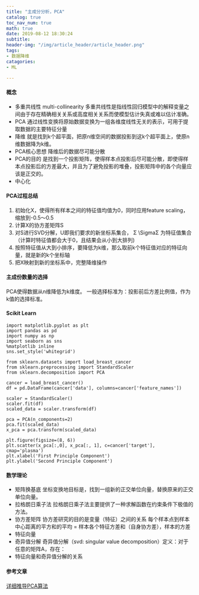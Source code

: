 ```yaml
---
title: "主成分分析，PCA"
catalog: true
toc_nav_num: true
math: true
date: 2019-08-12 18:30:24
subtitle:
header-img: "/img/article_header/article_header.png"
tags:
- 数据降维
catagories:
- ML

---
```


#### 概念

* 多重共线性 multi-collinearity
  多重共线性是指线性回归模型中的解释变量之间由于存在精确相关关系或高度相关关系而使模型估计失真或难以估计准确。
* PCA
  通过线性变换将原始数据变换为一组各维度线性无关的表示，可用于提取数据的主要特征分量
* 降维
  就是找到k个超平面，把原n维空间的数据投影到这k个超平面上，使原n维数据降为k维。
* PCA核心思想
  降维后的数据尽可能分散
* PCA的目的
  是找到一个投影矩阵，使得样本点投影后尽可能分散，即使得样本点投影后的方差最大，并且为了避免投影的堆叠，投影矩阵中的各个向量应该是正交的。
* 中心化

#### PCA过程总结
1. 初始化X，使得所有样本之间的特征值均值为0，同时应用feature scaling，缩放到-0.5～0.5
2. 计算X的协方差矩阵S
3. 对S进行SVD分解，U即我们要求的新坐标系集合， Σ \SigmaΣ 为特征值集合（计算时特征值都会大于0，且结果会从小到大排列)
4. 按照特征值从大到小排序，要降低为k维，那么取前k个特征值对应的特征向量，就是新的k个坐标轴
5. 把X映射到新的坐标系中，完整降维操作
#### 主成份数量的选择
PCA使得数据从n维降低为k维度。
一般选择标准为：投影前后方差比例值，作为k值的选择标准。

#### Scikit Learn
~~~
import matplotlib.pyplot as plt
import pandas as pd
import numpy as np
import seaborn as sns
%matplotlib inline
sns.set_style('whitegrid')

from sklearn.datasets import load_breast_cancer
from sklearn.preprocessing import StandardScaler
from sklearn.decomposition import PCA

cancer = load_breast_cancer()
df = pd.DataFrame(cancer['data'], columns=cancer['feature_names'])

scaler = StandardScaler()
scaler.fit(df)
scaled_data = scaler.transform(df)

pca = PCA(n_components=2)
pca.fit(scaled_data)
x_pca = pca.transform(scaled_data)

plt.figure(figsize=(8, 6))
plt.scatter(x_pca[:,0], x_pca[:, 1], c=cancer['target'], cmap='plasma')
plt.xlabel('First Principle Component')
plt.ylabel('Second Principle Component')
~~~
#### 数学理论
* 矩阵换基底
  坐标变换地目标是，找到一组新的正交单位向量，替换原来的正交单位向量。
* 拉格朗日乘子法
  拉格朗日乘子法主要提供了一种求解函数在约束条件下极值的方法。
* 协方差矩阵
  协方差研究的目的是变量（特征）之间的关系
  每个样本点到样本中心距离的平方和的平均 = 样本各个特征方差和（自身协方差），样本的方差
* 特征向量
* 奇异值分解
  奇异值分解（svd: singular value decomposition）定义：对于任意的矩阵A，存在：
* 特征向量和奇异值分解的关系

#### 参考文章
[详细推导PCA算法](https://zhuanlan.zhihu.com/p/55297233)
